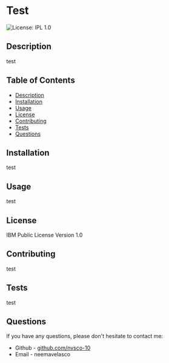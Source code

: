 # Test
![License: IPL 1.0](https://img.shields.io/badge/License-IPL_1.0-blue.svg)

## Description
test

## Table of Contents
* [Description](#description)
* [Installation](#installation)
* [Usage](#usage)
* [License](#license)
* [Contributing](#contributing)
* [Tests](#tests)
* [Questions](#questions)

## Installation
test

## Usage
test

## License
IBM Public License Version 1.0

## Contributing
test

## Tests
test

## Questions
If you have any questions, please don't hesitate to contact me:
 * Github - [github.com/nvsco-10](https://github.com/nvsco-10)
 * Email - neemavelasco

